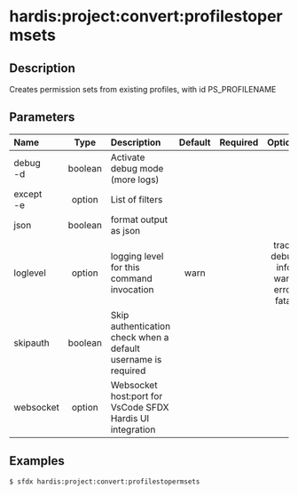 <!-- This file has been generated with command 'sfdx hardis:doc:plugin:generate'. Please do not update it manually or it may be overwritten -->
# hardis:project:convert:profilestopermsets

## Description

Creates permission sets from existing profiles, with id PS_PROFILENAME

## Parameters

|Name|Type|Description|Default|Required|Options|
|:---|:--:|:----------|:-----:|:------:|:-----:|
|debug<br/>-d|boolean|Activate debug mode (more logs)||||
|except<br/>-e|option|List of filters||||
|json|boolean|format output as json||||
|loglevel|option|logging level for this command invocation|warn||trace<br/>debug<br/>info<br/>warn<br/>error<br/>fatal|
|skipauth|boolean|Skip authentication check when a default username is required||||
|websocket|option|Websocket host:port for VsCode SFDX Hardis UI integration||||

## Examples

```shell
$ sfdx hardis:project:convert:profilestopermsets
```


